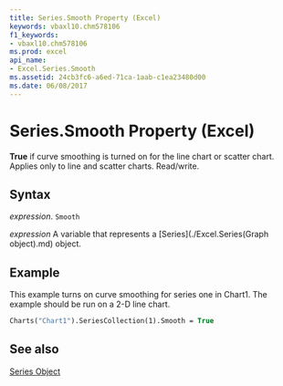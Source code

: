 ```yaml
---
title: Series.Smooth Property (Excel)
keywords: vbaxl10.chm578106
f1_keywords:
- vbaxl10.chm578106
ms.prod: excel
api_name:
- Excel.Series.Smooth
ms.assetid: 24cb3fc6-a6ed-71ca-1aab-c1ea23480d00
ms.date: 06/08/2017
---
```



# Series.Smooth Property (Excel)

 **True** if curve smoothing is turned on for the line chart or scatter chart. Applies only to line and scatter charts. Read/write.


## Syntax

 _expression_. `Smooth`

 _expression_ A variable that represents a [Series](./Excel.Series(Graph object).md) object.


## Example

This example turns on curve smoothing for series one in Chart1. The example should be run on a 2-D line chart.


```vb
Charts("Chart1").SeriesCollection(1).Smooth = True
```


## See also


[Series Object](Excel.Series(object).md)


